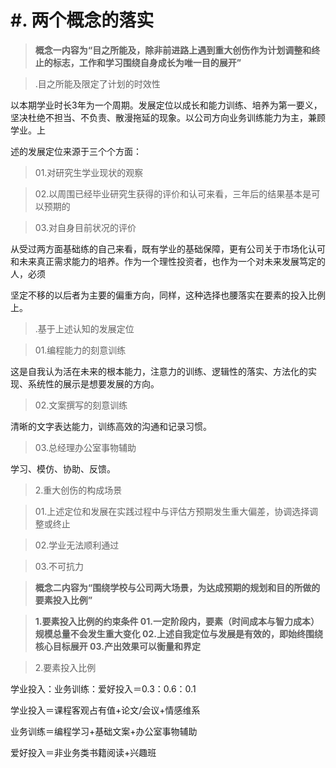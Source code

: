 # #. 两个概念的落实

> **概念一内容为“目之所能及，除非前进路上遇到重大创伤作为计划调整和终止的标志，工作和学习围绕自身成长为唯一目的展开”**

>.目之所能及限定了计划的时效性

以本期学业时长3年为一个周期。发展定位以成长和能力训练、培养为第一要义，坚决杜绝不担当、不负责、散漫拖延的现象。以公司方向业务训练能力为主，兼顾学业。上

述的发展定位来源于三个个方面：

>01.对研究生学业现状的观察

>02.以周围已经毕业研究生获得的评价和认可来看，三年后的结果基本是可以预期的

>03.对自身目前状况的评价

从受过两方面基础练的自己来看，既有学业的基础保障，更有公司关于市场化认可和未来真正需求能力的培养。作为一个理性投资者，也作为一个对未来发展笃定的人，必须

坚定不移的以后者为主要的偏重方向，同样，这种选择也腰落实在要素的投入比例上。

>.基于上述认知的发展定位

>01.编程能力的刻意训练

这是自我认为活在未来的根本能力，注意力的训练、逻辑性的落实、方法化的实现、系统性的展示是想要发展的方向。

>02.文案撰写的刻意训练

清晰的文字表达能力，训练高效的沟通和记录习惯。

>03.总经理办公室事物辅助

学习、模仿、协助、反馈。

>2.重大创伤的构成场景

>01.上述定位和发展在实践过程中与评估方预期发生重大偏差，协调选择调整或终止

>02.学业无法顺利通过

>03.不可抗力

> **概念二内容为“围绕学校与公司两大场景，为达成预期的规划和目的所做的要素投入比例”**

> **1.要素投入比例的约束条件
01.一定阶段内，要素（时间成本与智力成本）规模总量不会发生重大变化
02.上述自我定位与发展是有效的，即始终围绕核心目标展开
03.产出效果可以衡量和界定**

>2.要素投入比例

学业投入：业务训练：爱好投入＝0.3：0.6：0.1

学业投入＝课程客观占有值+论文/会议+情感维系

业务训练＝编程学习+基础文案+办公室事物辅助

爱好投入＝非业务类书籍阅读+兴趣班
